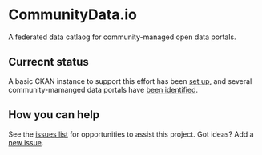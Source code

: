 # CommunityData.io

A federated data catlaog for community-managed open data portals.

## Currecnt status

 A basic CKAN instance to support this effort has been [set up](http://communitydata.io/api/util/status), and several community-mamanged data portals have [been identified](communityopendatacatalogs.csv).

## How you can help

See the [issues list](https://github.com/mheadd/communitydata.io/issues?q=is%3Aopen+is%3Aissue+label%3A%22help+wanted%22) for opportunities to assist this project. Got ideas? Add a [new issue](https://github.com/mheadd/communitydata.io/issues/new).